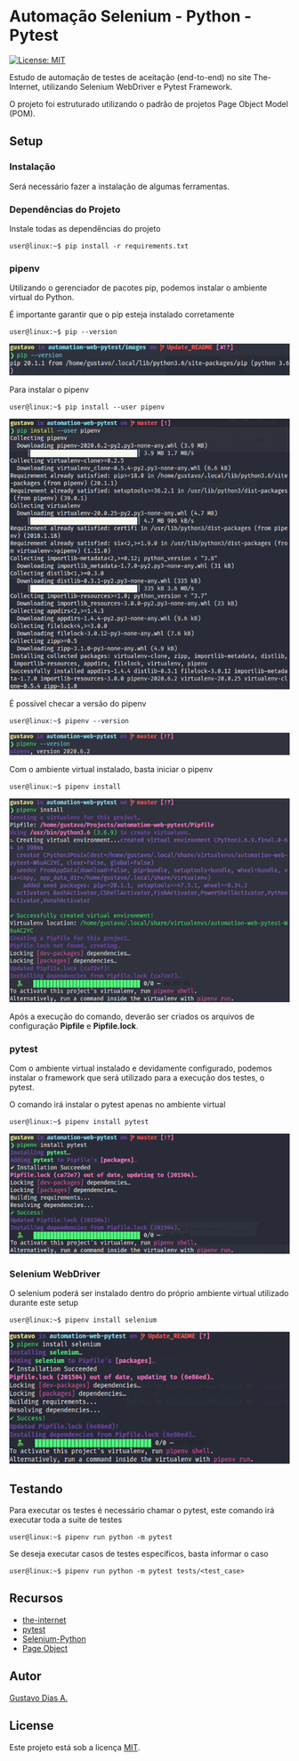 # Automação Selenium - Python - Pytest

[![License: MIT](https://img.shields.io/badge/License-MIT-blue.svg)](https://opensource.org/licenses/MIT)

Estudo de automação de testes de aceitação (end-to-end) no site The-Internet, utilizando Selenium WebDriver e Pytest Framework.

O projeto foi estruturado utilizando o padrão de projetos Page Object Model (POM).

## Setup

### Instalação

Será necessário fazer a instalação de algumas ferramentas.

### Dependências do Projeto

Instale todas as dependências do projeto

```console
user@linux:~$ pip install -r requirements.txt
```

### pipenv

Utilizando o gerenciador de pacotes pip, podemos instalar o ambiente virtual do Python.

É importante garantir que o pip esteja instalado corretamente

```console
user@linux:~$ pip --version
```

![pip --version](images/pip_version.png)

Para instalar o pipenv

```console
user@linux:~$ pip install --user pipenv
```

![pip install --user pipenv](images/pip_install_pipenv.png)

É possível checar a versão do pipenv

```console
user@linux:~$ pipenv --version
```

![pipenv --version](images/pipenv_version.png)

Com o ambiente virtual instalado, basta iniciar o pipenv

```console
user@linux:~$ pipenv install
```

![pipenv install](images/pipenv_install_ini.png)

Após a execução do comando, deverão ser criados os arquivos de configuração **Pipfile** e **Pipfile.lock**.

### pytest

Com o ambiente virtual instalado e devidamente configurado, podemos instalar o framework que será utilizado para a execução dos testes, o pytest.

O comando irá instalar o pytest apenas no ambiente virtual

```console
user@linux:~$ pipenv install pytest
```

![pipenv install pytest](images/pipenv_install_pytest.png)

### Selenium WebDriver

O selenium poderá ser instalado dentro do próprio ambiente virtual utilizado durante este setup

```console
user@linux:~$ pipenv install selenium
```

![pipenv install selenium](images/pipenv_install_selenium.png)

## Testando

Para executar os testes é necessário chamar o pytest, este comando irá executar toda a suite de testes

```console
user@linux:~$ pipenv run python -m pytest
```

Se deseja executar casos de testes específicos, basta informar o caso

```console
user@linux:~$ pipenv run python -m pytest tests/<test_case>
```

## Recursos

* [the-internet](https://the-internet.herokuapp.com/)
* [pytest](https://docs.pytest.org/en/latest/)
* [Selenium-Python](https://selenium-python.readthedocs.io/)
* [Page Object](https://martinfowler.com/bliki/PageObject.html)

## Autor

[Gustavo Dias A.](https://www.linkedin.com/in/gustavo-dias-alexandre-543568157/)

## License

Este projeto está sob a licença [MIT](LICENSE).
